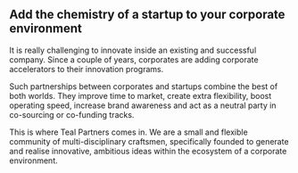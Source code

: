 <!-- title: Working at Teal Partners -->
<!-- author: Koen Denies -->
<!-- date: 2018-03-21 -->

<h2>Add the chemistry of a startup to your corporate environment</h2>
<p>It is really challenging to innovate inside an existing and successful company. Since a couple of years,
corporates are adding corporate accelerators to their innovation programs.</p>
<p>Such partnerships between corporates and startups combine the best of both worlds. They improve time to
    market, create extra flexibility, boost operating speed, increase brand awareness and act as a neutral
    party in co-sourcing or co-funding tracks.</p>
<p>This is where Teal Partners comes in. We are a small and flexible community of multi-disciplinary craftsmen,
    specifically founded to generate and realise innovative, ambitious ideas within the ecosystem of a
    corporate environment.</p>
